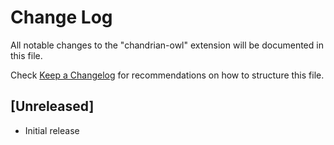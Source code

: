 # Change Log

All notable changes to the "chandrian-owl" extension will be documented in this file.

Check [Keep a Changelog](http://keepachangelog.com/) for recommendations on how to structure this file.

## [Unreleased]

- Initial release
